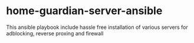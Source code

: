 # home-guardian-server-ansible
This ansible playbook include hassle free installation of various servers for adblocking, reverse proxing and firewall

